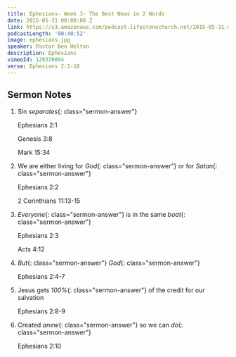 ```yaml
---
title: Ephesians- Week 3- The Best News in 2 Words
date: 2015-05-31 00:00:00 Z
link: https://s3.amazonaws.com/podcast.lifestonechurch.net/2015-05-31.mp3
podcastLength: '00:40:52'
image: ephesians.jpg
speaker: Pastor Ben Helton
description: Ephesians
vimeoId: 129370894
verse: Ephesians 2:1-10
---
```


## Sermon Notes

1. Sin *separates*{: class="sermon-answer"}

    Ephesians 2:1

	Genesis 3:8

	Mark 15:34

1. We are either living for *God*{: class="sermon-answer"} or for *Satan*{: class="sermon-answer"}

    Ephesians 2:2

	2 Corinthians 11:13-15

1. *Everyone*{: class="sermon-answer"} is in the same *boat*{: class="sermon-answer"}

    Ephesians 2:3

	Acts 4:12

1. *But*{: class="sermon-answer"} *God*{: class="sermon-answer"}

    Ephesians 2:4-7

1. Jesus gets *100%*{: class="sermon-answer"} of the credit for our salvation

    Ephesians 2:8-9

1. Created *anew*{: class="sermon-answer"} so we can *do*{: class="sermon-answer"}

    Ephesians 2:10
